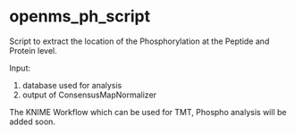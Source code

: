 # openms_ph_script

Script to extract the location of the Phosphorylation at the Peptide and Protein level.

Input:
1) database used for analysis
2) output of ConsensusMapNormalizer

The KNIME Workflow which can be used for TMT, Phospho analysis will be added soon.
